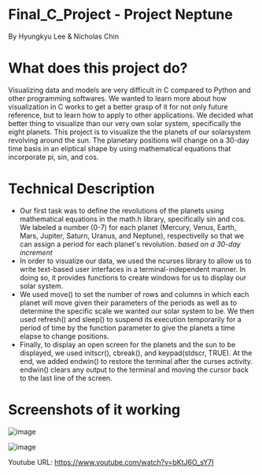# Final_C_Project - Project Neptune
By Hyungkyu Lee & Nicholas Chin

# What does this project do?
Visualizing data and models are very difficult in C compared to Python and other programming softwares. We wanted to learn more about how visualization in C works to get a better grasp of it for not only future reference, but to learn how to apply to other applications. We decided what better thing to visualize than our very own solar system, specifically the eight planets. This project is to visualize the the planets of our solarsystem revolving around the sun. The planetary positions will change on a 30-day time basis in an eliptical shape by using mathematical equations that incorporate pi, sin, and cos.

# Technical Description
- Our first task was to define the revolutions of the planets using mathematical equations in the math.h library, specifically sin and cos. We labeled a number (0-7) for each planet (Mercury, Venus, Earth, Mars, Jupiter, Saturn, Uranus, and Neptune), respectivelly so that we can assign a period for each planet's revolution. *based on a 30-day increment*
- In order to visualize our data, we used the ncurses library to allow us to write text-based user interfaces in a terminal-independent manner. In doing so, it provides functions to create windows for us to display our solar system.
- We used move() to set the number of rows and columns in which each planet will move given their parameters of the periods as well as to determine the specific scale we wanted our solar system to be. We then used refresh() and sleep() to suspend its execution temporarily for a period of time by the function parameter to give the planets a time elapse to change positions.
- Finally, to display an open screen for the planets and the sun to be displayed, we used initscr(), cbreak(), and keypad(stdscr, TRUE). At the end, we added endwin() to restore the terminal after the curses activity. endwin() clears any output to the terminal and moving the cursor back to the last line of the screen.

# Screenshots of it working
![image](https://user-images.githubusercontent.com/91165100/146628859-aa3973ac-bb31-4afa-adf0-f4399ab1d0b5.png)

![image](https://user-images.githubusercontent.com/91165100/146628866-9b6fac19-6d16-42b7-b91e-4923f05478c7.png)

Youtube URL: https://www.youtube.com/watch?v=bKtJ6O_sY7I

